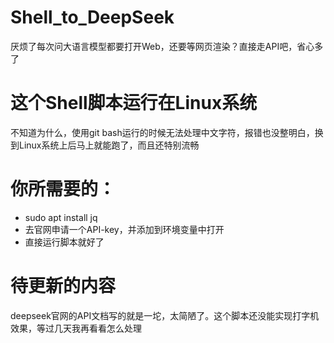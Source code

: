 # Shell_to_DeepSeek
厌烦了每次问大语言模型都要打开Web，还要等网页渲染？直接走API吧，省心多了

# 这个Shell脚本运行在Linux系统
不知道为什么，使用git bash运行的时候无法处理中文字符，报错也没整明白，换到Linux系统上后马上就能跑了，而且还特别流畅

# 你所需要的：
 - sudo apt install jq
 - 去官网申请一个API-key，并添加到环境变量中打开
 - 直接运行脚本就好了



# 待更新的内容
deepseek官网的API文档写的就是一坨，太简陋了。这个脚本还没能实现打字机效果，等过几天我再看看怎么处理
